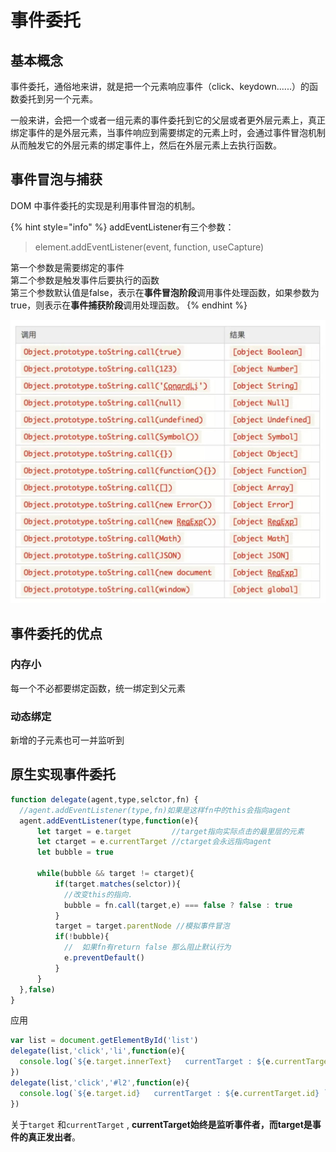 # 事件委托

## 基本概念

事件委托，通俗地来讲，就是把一个元素响应事件（click、keydown......）的函数委托到另一个元素。

一般来讲，会把一个或者一组元素的事件委托到它的父层或者更外层元素上，真正绑定事件的是外层元素，当事件响应到需要绑定的元素上时，会通过事件冒泡机制从而触发它的外层元素的绑定事件上，然后在外层元素上去执行函数。

## 事件冒泡与捕获

DOM 中事件委托的实现是利用事件冒泡的机制。

{% hint style="info" %}
addEventListener有三个参数：

> element.addEventListener\(event, function, useCapture\)

第一个参数是需要绑定的事件  
第二个参数是触发事件后要执行的函数  
第三个参数默认值是false，表示在**事件冒泡阶段**调用事件处理函数，如果参数为true，则表示在**事件捕获阶段**调用处理函数。
{% endhint %}

![](../.gitbook/assets/image%20%2870%29.png)

## 事件委托的优点

### 内存小

每一个不必都要绑定函数，统一绑定到父元素

### 动态绑定

新增的子元素也可一并监听到

## 原生实现事件委托

```javascript
function delegate(agent,type,selctor,fn) {
  //agent.addEventListener(type,fn)如果是这样fn中的this会指向agent
  agent.addEventListener(type,function(e){
      let target = e.target         //target指向实际点击的最里层的元素
      let ctarget = e.currentTarget //ctarget会永远指向agent
      let bubble = true

      while(bubble && target != ctarget){
          if(target.matches(selctor)){
            //改变this的指向.
            bubble = fn.call(target,e) === false ? false : true
          }
          target = target.parentNode //模拟事件冒泡
          if(!bubble){
            //  如果fn有return false 那么阻止默认行为
            e.preventDefault()
          }
      }
  },false)
}
```

应用

```javascript
var list = document.getElementById('list')
delegate(list,'click','li',function(e){
  console.log(`${e.target.innerText}   currentTarget : ${e.currentTarget.id}`)
})
delegate(list,'click','#l2',function(e){
  console.log(`${e.target.id}   currentTarget : ${e.currentTarget.id} `)
})
```

关于`target` 和`currentTarget` , **currentTarget始终是监听事件者，而target是事件的真正发出者**。



